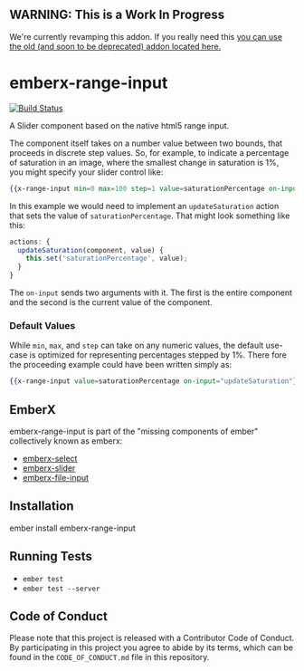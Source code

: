 ## WARNING: This is a Work In Progress
We're currently revamping this addon. If you really need this [you can use the old (and soon to be deprecated) addon located here.](https://github.com/thefrontside/emberx-slider)

# emberx-range-input

[![Build Status](https://travis-ci.org/thefrontside/emberx-slider.svg)](https://travis-ci.org/thefrontside/emberx-range-input)

A Slider component based on the native html5 range input.

The component itself takes on a number value between two bounds, that
proceeds in discrete step values. So, for example, to indicate a
percentage of saturation in an image, where the smallest change in
saturation is 1%, you might specify your slider control like:

```handlebars
{{x-range-input min=0 max=100 step=1 value=saturationPercentage on-input="updateSaturation"}}
```

In this example we would need to implement an `updateSaturation` action that
sets the value of `saturationPercentage`. That might look something like this:


```js
actions: {
  updateSaturation(component, value) {
    this.set('saturationPercentage', value);
  }
}
```
The `on-input` sends two arguments with it. The first is the entire component
and the second is the current value of the component.


### Default Values

While `min`, `max`, and `step` can take on any numeric values, the
default use-case is optimized for representing percentages stepped by
1%. There fore the proceeding example could have been written simply
as:

```handlebars
{{x-range-input value=saturationPercentage on-input="updateSaturation"}}
```

## EmberX

emberx-range-input is part of the "missing components of ember" collectively
known as emberx:

* [emberx-select](https://github.com/thefrontside/emberx-select)
* [emberx-slider](https://github.com/thefrontside/emberx-slider)
* [emberx-file-input](https://github.com/thefrontside/emberx-file-input)

## Installation

ember install emberx-range-input

## Running Tests

* `ember test`
* `ember test --server`


## Code of Conduct
Please note that this project is released with a Contributor Code of
Conduct. By participating in this project you agree to abide by its
terms, which can be found in the `CODE_OF_CONDUCT.md` file in this
repository.
